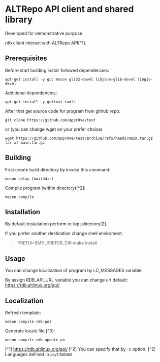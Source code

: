 # ALTRepo API client and shared library

Developed for demonstrative purpose.

rdb client interact with ALTRepo API[^1].

## Prerequisites

Before start building install followed dependencies:
```
apt-get install -y gcc meson glib2-devel libjson-glib-devel libgio-devel
```

Additional dependencies:
```
apt-get install -y gettext-tools
```

After that get source code for program from github repo:
```
git clone https://github.com/appr0ve/test
```
or (you can change wget on your prefer choice)
```
wget https://github.com/appr0ve/test/archive/refs/heads/main.tar.gz
tar xf main.tar.gz
```

## Building

First create build directory by invoke this command:
```
meson setup [builddir]
```

Compile program (within directory)[^2]:
```
meson compile
```

## Installation


By default installation perform to /opt directory[2].

If you prefer another destination change shell enviroment:
> PREFIX=$MY_PREFER_DIR make install

## Usage

You can change localization of program by LC_MESSAGES variable.

By assign RDB_API_URL variable you can change url
  default: https://rdb.altlinux.org/api/

## Localization

Refresh template:
```
meson compile rdb-pot
```

Generate locale file [^3]:
```
meson compile rdb-update-po
```

[^1] https://rdb.altlinux.org/api/
[^2] You can specify that by `-C` option.
[^2] Languages defined in `po/LINGUAS`
